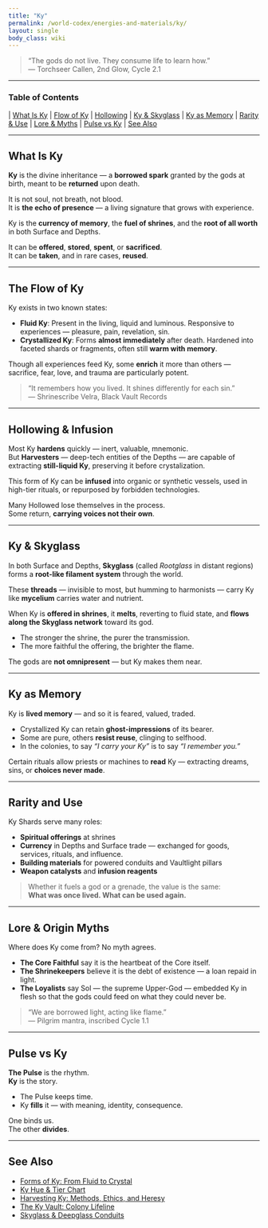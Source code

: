 ```yaml
---
title: "Ky"
permalink: /world-codex/energies-and-materials/ky/
layout: single
body_class: wiki
---
```


> “The gods do not live. They consume life to learn how.”  
> — Torchseer Callen, 2nd Glow, Cycle 2.1

---

### Table of Contents

| [What Is Ky](#what-is-ky) | [Flow of Ky](#the-flow-of-ky) | [Hollowing](#hollowing--infusion) | [Ky & Skyglass](#ky--skyglass) | [Ky as Memory](#ky-as-memory) | [Rarity & Use](#rarity-and-use) | [Lore & Myths](#lore--origin-myths) | [Pulse vs Ky](#pulse-vs-ky) | [See Also](#see-also)


---

## What Is Ky

**Ky** is the divine inheritance — a **borrowed spark** granted by the gods at birth, meant to be **returned** upon death.

It is not soul, not breath, not blood.  
It is **the echo of presence** — a living signature that grows with experience.

Ky is the **currency of memory**, the **fuel of shrines**, and the **root of all worth** in both Surface and Depths.

It can be **offered**, **stored**, **spent**, or **sacrificed**.  
It can be **taken**, and in rare cases, **reused**.

---

## The Flow of Ky

Ky exists in two known states:

- **Fluid Ky**: Present in the living, liquid and luminous. Responsive to experiences — pleasure, pain, revelation, sin.  
- **Crystallized Ky**: Forms **almost immediately** after death. Hardened into faceted shards or fragments, often still **warm with memory**.

Though all experiences feed Ky, some **enrich** it more than others — sacrifice, fear, love, and trauma are particularly potent.

> “It remembers how you lived. It shines differently for each sin.”  
> — Shrinescribe Velra, Black Vault Records

---

## Hollowing & Infusion

Most Ky **hardens** quickly — inert, valuable, mnemonic.  
But **Harvesters** — deep-tech entities of the Depths — are capable of extracting **still-liquid Ky**, preserving it before crystalization.

This form of Ky can be **infused** into organic or synthetic vessels, used in high-tier rituals, or repurposed by forbidden technologies.

Many Hollowed lose themselves in the process.  
Some return, **carrying voices not their own**.

---

## Ky & Skyglass

In both Surface and Depths, **Skyglass** (called *Rootglass* in distant regions) forms a **root-like filament system** through the world.

These **threads** — invisible to most, but humming to harmonists — carry Ky like **mycelium** carries water and nutrient.

When Ky is **offered in shrines**, it **melts**, reverting to fluid state, and **flows along the Skyglass network** toward its god.

- The stronger the shrine, the purer the transmission.
- The more faithful the offering, the brighter the flame.

The gods are **not omnipresent** — but Ky makes them near.

---

## Ky as Memory

Ky is **lived memory** — and so it is feared, valued, traded.

- Crystallized Ky can retain **ghost-impressions** of its bearer.
- Some are pure, others **resist reuse**, clinging to selfhood.
- In the colonies, to say *“I carry your Ky”* is to say *“I remember you.”*

Certain rituals allow priests or machines to **read** Ky — extracting dreams, sins, or **choices never made**.

---

## Rarity and Use

Ky Shards serve many roles:

- **Spiritual offerings** at shrines
- **Currency** in Depths and Surface trade — exchanged for goods, services, rituals, and influence.
- **Building materials** for powered conduits and Vaultlight pillars
- **Weapon catalysts** and **infusion reagents**

> Whether it fuels a god or a grenade, the value is the same:  
> **What was once lived. What can be used again.**

---

## Lore & Origin Myths

Where does Ky come from? No myth agrees.

- **The Core Faithful** say it is the heartbeat of the Core itself.
- **The Shrinekeepers** believe it is the debt of existence — a loan repaid in light.
- **The Loyalists** say Sol — the supreme Upper-God — embedded Ky in flesh so that the gods could feed on what they could never be.

> “We are borrowed light, acting like flame.”  
> — Pilgrim mantra, inscribed Cycle 1.1

---

## Pulse vs Ky

**The Pulse** is the rhythm.  
**Ky** is the story.

- The Pulse keeps time.  
- Ky **fills** it — with meaning, identity, consequence.

One binds us.  
The other **divides**.

---

## See Also

- [Forms of Ky: From Fluid to Crystal](/thecastedkinweb/world-codex/ky-and-skyglass/forms-of-ky/)
- [Ky Hue & Tier Chart](/thecastedkinweb/world-codex/ky-and-skyglass/ky-tier-system/)
- [Harvesting Ky: Methods, Ethics, and Heresy](/thecastedkinweb/world-codex/ky-and-skyglass/ky-harvesting/)
- [The Ky Vault: Colony Lifeline](/thecastedkinweb/world-codex/ky-and-skyglass/ky-vaults/)
- [Skyglass & Deepglass Conduits](/thecastedkinweb/world-codex/ky-and-skyglass/skyglass-network/)
